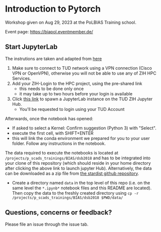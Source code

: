 # Introduction to Pytorch

Workshop given on Aug 29, 2023 at the PoLBIAS Training school.

Event page: https://biapol.eventmember.de/


## Start JupyterLab
The instrutions are taken and adapted from [here](https://gitlab.vgiscience.de/ad/mobile_cart_workshop2020/-/blob/master/Readme.md)

1. Make sure to connect to TUD network using a VPN connection (Cisco VPN or OpenVPN), otherwise you will not be able to use any of ZIH HPC Services.
2. Add your ZIH-Login to the HPC project, using the pre-shared link
    - this needs to be done only once
    - it may take up to two hours before your login is available
3. Click [this link](https://taurus.hrsk.tu-dresden.de/jupyter/hub/hub/user-redirect/git-pull?repo=https%3A%2F%2Fgithub.com%2FBiAPoL%2FPoL-BioImage-Analysis-TS-GPU-Accelerated-Image-Analysis&urlpath=lab%2Ftree%2FPoL-BioImage-Analysis-TS-GPU-Accelerated-Image-Analysis%2Fdocs%2F60_Pytorch%2F00_versions.ipynb&branch=main#/~(partition~'alpha)) to spawn a JupyterLab instance on the TUD ZIH Jupyter Hub.
    - You'll be requested to login using your TUD Account


Afterwards, once the notebook has opened:
- If asked to select a Kernel: Confirm suggestion (Python 3) with "Select".
- execute the first cell, with SHIFT+ENTER
- this will link the conda environment we prepared for you to your user folder. Follow any instructions in the notebook.

The data required to execute the notebooks is located at `/projects/p_scads_trainings/BIAS/dsb2018` and has to be integrated into your clone of this repository (which should reside in your home directory after clicking the above link to launch jupyter Hub). Alternatively, the data can be downloaded as a zip file from [the stardist github repository]('https://github.com/stardist/stardist/releases/download/0.1.0/dsb2018.zip').
- Create a directory named `data` in the top level of this repo (i.e. on the same level the `*.ipynb*` notebook files and this README are located). Then copy the data to the freshly created directory using `cp -r /projects/p_scads_trainings/BIAS/dsb2018 $PWD/data/`


## Questions, concerns or feedback?

Please file an issue through the issue tab.
